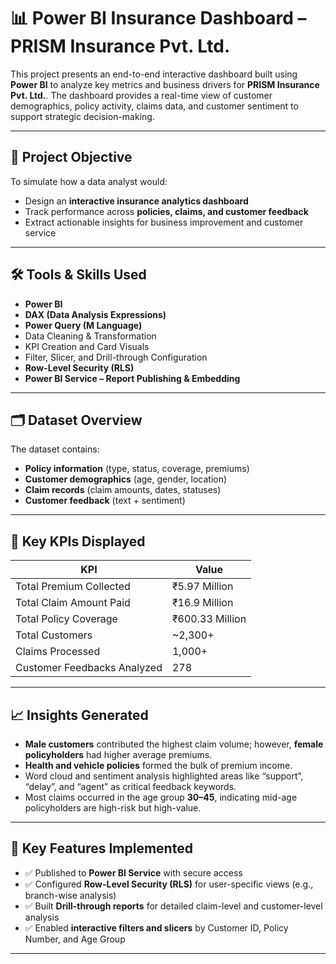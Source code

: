 # 📊 Power BI Insurance Dashboard – PRISM Insurance Pvt. Ltd.

This project presents an end-to-end interactive dashboard built using **Power BI** to analyze key metrics and business drivers for **PRISM Insurance Pvt. Ltd.**. The dashboard provides a real-time view of customer demographics, policy activity, claims data, and customer sentiment to support strategic decision-making.

---

## 🎯 Project Objective

To simulate how a data analyst would:
- Design an **interactive insurance analytics dashboard**
- Track performance across **policies, claims, and customer feedback**
- Extract actionable insights for business improvement and customer service

---

## 🛠 Tools & Skills Used
- **Power BI**
- **DAX (Data Analysis Expressions)**
- **Power Query (M Language)**
- Data Cleaning & Transformation
- KPI Creation and Card Visuals
- Filter, Slicer, and Drill-through Configuration
- **Row-Level Security (RLS)**
- **Power BI Service – Report Publishing & Embedding**

---

## 🗂️ Dataset Overview

The dataset contains:
- **Policy information** (type, status, coverage, premiums)
- **Customer demographics** (age, gender, location)
- **Claim records** (claim amounts, dates, statuses)
- **Customer feedback** (text + sentiment)

---

## 📌 Key KPIs Displayed

| KPI                          | Value         |
|-----------------------------|---------------|
| Total Premium Collected     | ₹5.97 Million |
| Total Claim Amount Paid     | ₹16.9 Million |
| Total Policy Coverage       | ₹600.33 Million |
| Total Customers             | ~2,300+        |
| Claims Processed            | 1,000+         |
| Customer Feedbacks Analyzed| 278            |

---


## 📈 Insights Generated

- **Male customers** contributed the highest claim volume; however, **female policyholders** had higher average premiums.
- **Health and vehicle policies** formed the bulk of premium income.
- Word cloud and sentiment analysis highlighted areas like “support”, “delay”, and “agent” as critical feedback keywords.
- Most claims occurred in the age group **30–45**, indicating mid-age policyholders are high-risk but high-value.

---

## 🚀 Key Features Implemented

- ✅ Published to **Power BI Service** with secure access  
- ✅ Configured **Row-Level Security (RLS)** for user-specific views (e.g., branch-wise analysis)  
- ✅ Built **Drill-through reports** for detailed claim-level and customer-level analysis  
- ✅ Enabled **interactive filters and slicers** by Customer ID, Policy Number, and Age Group  

---

